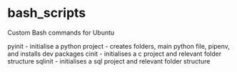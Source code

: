 # bash_scripts
Custom Bash commands for Ubuntu

pyinit - initialise a python project - creates folders, main python file, pipenv, and installs dev packages
cinit - initialises a c project and relevant folder structure
sqlinit - initialises a sql project and relevant folder structure
